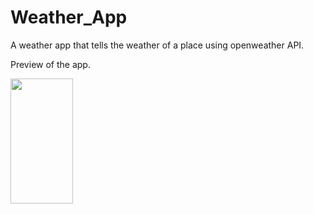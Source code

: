# Weather_App

A weather app that tells the weather of a place using openweather API.

Preview of the app.

<img src="https://github.com/jiashah/Weather_app/assets/143675641/ce15212e-8573-458c-b4dc-08110ab4f8cd" width="100" height="200" />

